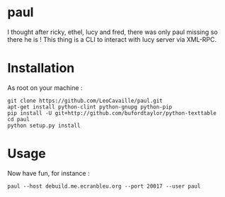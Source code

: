 paul
====

I thought after ricky, ethel, lucy and fred, there was only paul missing so there he is !
This thing is a CLI to interact with lucy server via XML-RPC.

# Installation

As root on your machine :

    git clone https://github.com/LeoCavaille/paul.git
    apt-get install python-clint python-gnupg python-pip
    pip install -U git+http://github.com/bufordtaylor/python-texttable
    cd paul
    python setup.py install

# Usage

Now have fun, for instance :

    paul --host debuild.me.ecranbleu.org --port 20017 --user paul
